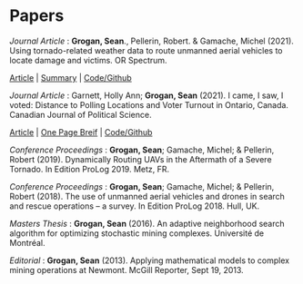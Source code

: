 # Papers

_Journal Article_ : **Grogan, Sean**., Pellerin, Robert. & Gamache, Michel (2021). Using tornado-related weather data to route unmanned aerial vehicles to locate damage and victims. OR Spectrum.

[Article](https://rdcu.be/cnwnr) | [Summary](https://seangrogan.substack.com/p/journal-article-using-tornado-related) | [Code/Github](https://github.com/seangrogan-researchprojects/tornado-and-routing-project-2021)

_Journal Article_ : Garnett, Holly Ann; **Grogan, Sean** (2021). I came, I saw, I voted: Distance to Polling Locations and Voter Turnout in Ontario, Canada. Canadian Journal of Political Science.

[Article](https://doi.org/10.1017/S0008423921000196) | [One Page Breif](http://hollyanngarnett.com/wp-content/uploads/2021/07/came-saw-voted.pdf) | [Code/Github](https://github.com/canada-poll-location-analysis)

_Conference Proceedings_ : **Grogan, Sean**; Gamache, Michel; & Pellerin, Robert (2019). Dynamically Routing UAVs in the Aftermath of a Severe Tornado. In Edition ProLog 2019. Metz, FR.

_Conference Proceedings_ : **Grogan, Sean**; Gamache, Michel; & Pellerin, Robert (2018). The use of unmanned aerial vehicles and drones in search and rescue operations – a survey. In Edition ProLog 2018. Hull, UK.

_Masters Thesis_ : **Grogan, Sean** (2016). An adaptive neighborhood search algorithm for optimizing stochastic mining complexes. Université de Montréal.

_Editorial_ : **Grogan, Sean** (2013). Applying mathematical models to complex mining operations at Newmont. McGill Reporter, Sept 19, 2013.

